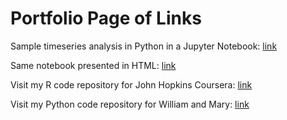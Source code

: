 # Portfolio Page of Links


Sample timeseries analysis in Python in a Jupyter Notebook:  [link ](https://madash99.github.io/SampleContent/M3TimeSeriesv2.ipynb)

Same notebook presented in HTML: [link](https://madash99.github.io/SampleContent/M3TimeSeriesv2.html)

Visit my R code repository for John Hopkins Coursera: [link](https://github.com/madash99/Coursera-Homework)

Visit my Python code repository for William and Mary: [link](https://github.com/madash99/WM-CBA)
